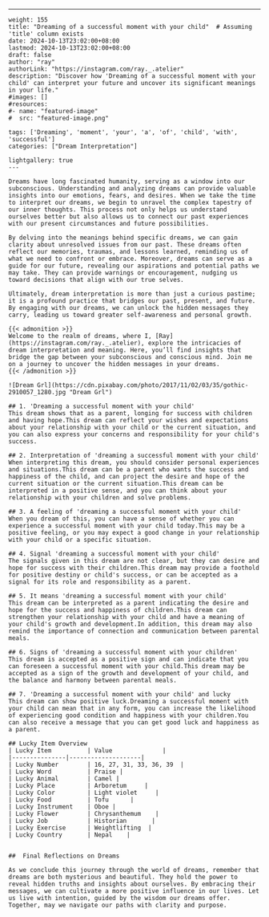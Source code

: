 ---
    weight: 155
    title: "Dreaming of a successful moment with your child"  # Assuming 'title' column exists
    date: 2024-10-13T23:02:00+08:00
    lastmod: 2024-10-13T23:02:00+08:00
    draft: false
    author: "ray"
    authorLink: "https://instagram.com/ray._.atelier"
    description: "Discover how 'Dreaming of a successful moment with your child' can interpret your future and uncover its significant meanings in your life."
    #images: []
    #resources:
    #- name: "featured-image"
    #  src: "featured-image.png"
    
    tags: ['Dreaming', 'moment', 'your', 'a', 'of', 'child', 'with', 'successful']
    categories: ["Dream Interpretation"]
    
    lightgallery: true
    ---
    
    Dreams have long fascinated humanity, serving as a window into our subconscious. Understanding and analyzing dreams can provide valuable insights into our emotions, fears, and desires. When we take the time to interpret our dreams, we begin to unravel the complex tapestry of our inner thoughts. This process not only helps us understand ourselves better but also allows us to connect our past experiences with our present circumstances and future possibilities.
    
    By delving into the meanings behind specific dreams, we can gain clarity about unresolved issues from our past. These dreams often reflect our memories, traumas, and lessons learned, reminding us of what we need to confront or embrace. Moreover, dreams can serve as a guide for our future, revealing our aspirations and potential paths we may take. They can provide warnings or encouragement, nudging us toward decisions that align with our true selves.
    
    Ultimately, dream interpretation is more than just a curious pastime; it is a profound practice that bridges our past, present, and future. By engaging with our dreams, we can unlock the hidden messages they carry, leading us toward greater self-awareness and personal growth.
    
    {{< admonition >}}
    Welcome to the realm of dreams, where I, [Ray](https://instagram.com/ray._.atelier), explore the intricacies of dream interpretation and meaning. Here, you’ll find insights that bridge the gap between your subconscious and conscious mind. Join me on a journey to uncover the hidden messages in your dreams.
    {{< /admonition >}}
    
    ![Dream Grl](https://cdn.pixabay.com/photo/2017/11/02/03/35/gothic-2910057_1280.jpg "Dream Grl")
    
    ## 1. 'Dreaming a successful moment with your child'
    This dream shows that as a parent, longing for success with children and having hope.This dream can reflect your wishes and expectations about your relationship with your child or the current situation, and you can also express your concerns and responsibility for your child's success.
    
    ## 2. Interpretation of 'dreaming a successful moment with your child'
    When interpreting this dream, you should consider personal experiences and situations.This dream can be a parent who wants the success and happiness of the child, and can project the desire and hope of the current situation or the current situation.This dream can be interpreted in a positive sense, and you can think about your relationship with your children and solve problems.
    
    ## 3. A feeling of 'dreaming a successful moment with your child'
    When you dream of this, you can have a sense of whether you can experience a successful moment with your child today.This may be a positive feeling, or you may expect a good change in your relationship with your child or a specific situation.
    
    ## 4. Signal 'dreaming a successful moment with your child'
    The signals given in this dream are not clear, but they can desire and hope for success with their children.This dream may provide a foothold for positive destiny or child's success, or can be accepted as a signal for its role and responsibility as a parent.
    
    ## 5. It means 'dreaming a successful moment with your child'
    This dream can be interpreted as a parent indicating the desire and hope for the success and happiness of children.This dream can strengthen your relationship with your child and have a meaning of your child's growth and development.In addition, this dream may also remind the importance of connection and communication between parental meals.
    
    ## 6. Signs of 'dreaming a successful moment with your children'
    This dream is accepted as a positive sign and can indicate that you can foreseen a successful moment with your child.This dream may be accepted as a sign of the growth and development of your child, and the balance and harmony between parental meals.
    
    ## 7. 'Dreaming a successful moment with your child' and lucky
    This dream can show positive luck.Dreaming a successful moment with your child can mean that in any form, you can increase the likelihood of experiencing good condition and happiness with your children.You can also receive a message that you can get good luck and happiness as a parent.
    
    ## Lucky Item Overview
    | Lucky Item          | Value              |
    |---------------|--------------------|
    | Lucky Number        | 16, 27, 31, 33, 36, 39  |
    | Lucky Word          | Praise |
    | Lucky Animal        | Camel |
    | Lucky Place         | Arboretum     |
    | Lucky Color         | Light violet     |
    | Lucky Food          | Tofu      |
    | Lucky Instrument    | Oboe |
    | Lucky Flower        | Chrysanthemum    |
    | Lucky Job           | Historian       |
    | Lucky Exercise      | Weightlifting  |
    | Lucky Country       | Nepal    |
    
    
    ##  Final Reflections on Dreams
    
    As we conclude this journey through the world of dreams, remember that dreams are both mysterious and beautiful. They hold the power to reveal hidden truths and insights about ourselves. By embracing their messages, we can cultivate a more positive influence in our lives. Let us live with intention, guided by the wisdom our dreams offer. Together, may we navigate our paths with clarity and purpose.
    